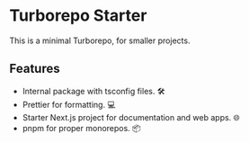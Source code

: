 # Turborepo Starter

This is a minimal Turborepo, for smaller projects.

## Features

- Internal package with tsconfig files. 🛠️
- Prettier for formatting. 💻
- Starter Next.js project for documentation and web apps. 🌐
- pnpm for proper monorepos. 📦
